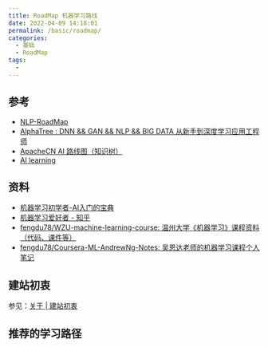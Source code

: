```yaml
---
title: RoadMap 机器学习路线
date: 2022-04-09 14:18:01
permalink: /basic/roadmap/
categories: 
  - 基础
  - RoadMap
tags: 
  - 
---
```

<!-- more -->

## 参考

- [NLP-RoadMap](https://github.com/KaiyuanGao/NLP-RoadMap)
- [AlphaTree : DNN && GAN && NLP && BIG DATA 从新手到深度学习应用工程师](https://github.com/weslynn/AlphaTree-graphic-deep-neural-network)
- [ApacheCN AI 路线图（知识树）](https://github.com/apachecn/ai-roadmap)
- [AI learning](https://github.com/apachecn/ailearning)

## 资料

- [机器学习初学者-AI入门的宝典](http://ai-start.com/)
- [机器学习爱好者 - 知乎](https://zhuanlan.zhihu.com/fengdu78)
- [fengdu78/WZU-machine-learning-course: 温州大学《机器学习》课程资料（代码、课件等）](https://github.com/fengdu78/WZU-machine-learning-course)
- [fengdu78/Coursera-ML-AndrewNg-Notes: 吴恩达老师的机器学习课程个人笔记](https://github.com/fengdu78/Coursera-ML-AndrewNg-Notes)

## 建站初衷

参见：[关于 | 建站初衷](/about/#%E5%BB%BA%E7%AB%99%E5%88%9D%E8%A1%B7)

## 推荐的学习路径
